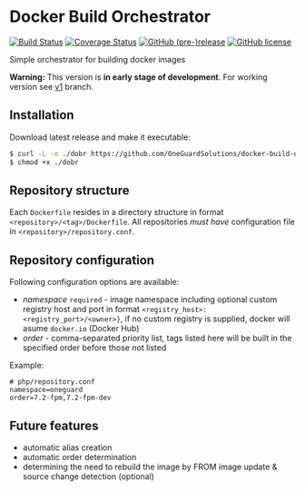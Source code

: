 # Docker Build Orchestrator

[![Build Status](https://travis-ci.com/OneGuardSolutions/docker-build-orchestrator.svg?branch=master)](https://travis-ci.com/OneGuardSolutions/docker-build-orchestrator)
[![Coverage Status](https://coveralls.io/repos/github/OneGuardSolutions/docker-build-orchestrator/badge.svg)](https://coveralls.io/github/OneGuardSolutions/docker-build-orchestrator)
[![GitHub (pre-)release](https://img.shields.io/github/release/OneGuardSolutions/docker-build-orchestrator/all.svg)](https://github.com/OneGuardSolutions/docker-build-orchestrator/releases)
[![GitHub license](https://img.shields.io/github/license/OneGuardSolutions/docker-build-orchestrator.svg)](https://github.com/OneGuardSolutions/docker-build-orchestrator/blob/master/LICENSE)

Simple orchestrator for building docker images

**Warning:** This version is **in early stage of development**.
For working version see [v1](https://github.com/OneGuardSolutions/docker-build-orchestrator/tree/v1) branch.

## Installation

Download latest release and make it executable:
```bash
$ curl -L -o ./dobr https://github.com/OneGuardSolutions/docker-build-orchestrator/releases/download/v0.1.0-beta1/dobr
$ chmod +x ./dobr
```

## Repository structure

Each `Dockerfile` resides in a directory structure in format `<repository>/<tag>/Dockerfile`.
All repositories *must have* configuration file in `<repository>/repository.conf`.

## Repository configuration

Following configuration options are available:
- *namespace* `required` - image namespace including optional custom registry host and port in format
  `<registry_host>:<registry_port>/<owner>}`, if no custom registry is supplied,
  docker will asume `docker.io` (Docker Hub)
- *order* - comma-separated priority list,
  tags listed here will be built in the specified order before those not listed
<!-- Comming soon
- *aliases* - comma-separated list od alias mappings in format `<alias>:<target>`,
  currently only tags are supported as alias targets,
  example: `latest:2,edge:3`
-->

Example:
```
# php/repository.conf
namespace=oneguard
order=7.2-fpm,7.2-fpm-dev
```
<!-- Comming soon
```
# php/repository.conf
namespace=oneguard
order=7.2-fpm
aliases=fpm:7.2-fpm,fpm-dev:7.2-fpm-dev,nginx:7.2-nginx
```
-->

## Future features

- automatic alias creation
- automatic order determination
- determining the need to rebuild the image by FROM image update & source change detection (optional)
